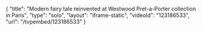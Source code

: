 {
    "title": "Modern fairy tale reinvented at Westwood Pret-a-Porter collection in Paris",
    "type": "solo",
    "layout": "iframe-static",
    "videoId": "123186533",
    "url": "\/tvpembed\/123186533"
}